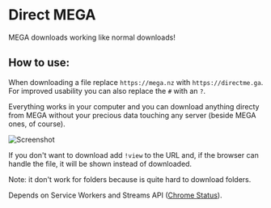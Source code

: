 # Direct MEGA
MEGA downloads working like normal downloads!

## How to use:

When downloading a file replace `https://mega.nz` with `https://directme.ga`. For
improved usability you can also replace the `#` with an `?`.

Everything works in your computer and you can download anything directy from MEGA
without your precious data touching any server (beside MEGA ones, of course).

![Screenshot](https://i.imgur.com/750OurF.png)

If you don't want to download add `!view` to the URL and, if the browser can handle the
file, it will be shown instead of downloaded.

Note: it don't work for folders because is quite hard to download folders.

Depends on Service Workers and Streams API ([Chrome Status](https://www.chromestatus.com/feature/4531143755956224)).
